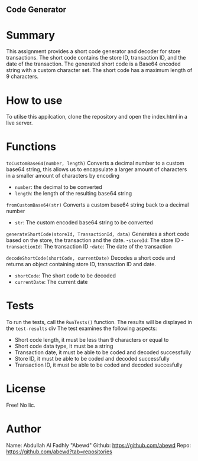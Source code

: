 ## Code Generator

# Summary

This assignment provides a short code generator and decoder for store transactions. The short code contains the store ID, transaction ID, and the date of the transaction. The generated short code is a Base64 encoded string with a custom character set. The short code has a maximum length of 9 characters.

# How to use

To utilse this appilcation, clone the repository and open the index.html in a live server.

# Functions

`toCustomBase64(number, length)`
Converts a decimal number to a custom base64 string, this allows us to encapsulate a larger amount of characters in a smaller amount of characters by encoding

- `number`: the decimal to be converted
- `length`: the length of the resulting base64 string

`fromCustomBase64(str)`
Converts a custom base64 string back to a decimal number

- `str`: The custom encoded base64 string to be converted

`generateShortCode(storeId, TransactionId, data)`
Generates a short code based on the store, the transaction and the date. -`storeId`: The store ID -`transactionId`: The transaction ID -`date`: The date of the transaction

`decodeShortCode(shortCode, currentDate)`
Decodes a short code and returns an object containing store ID, transaction ID and date.

- `shortCode`: The short code to be decoded
- `currentDate`: The current date

# Tests

To run the tests, call the `RunTests()` function. The results will be displayed in the `test-results` div
The test examines the following aspects:

- Short code length, it must be less than 9 characters or equal to
- Short code data type, it must be a string
- Transaction date, it must be able to be coded and decoded successfully
- Store ID, it must be able to be coded and decoded successfully
- Transaction ID, it must be able to be coded and decoded succesfully

# License

Free! No lic.

# Author

Name: Abdullah Al Fadhly "Abewd"
Github: https://github.com/abewd
Repo: https://github.com/abewd?tab=repositories
